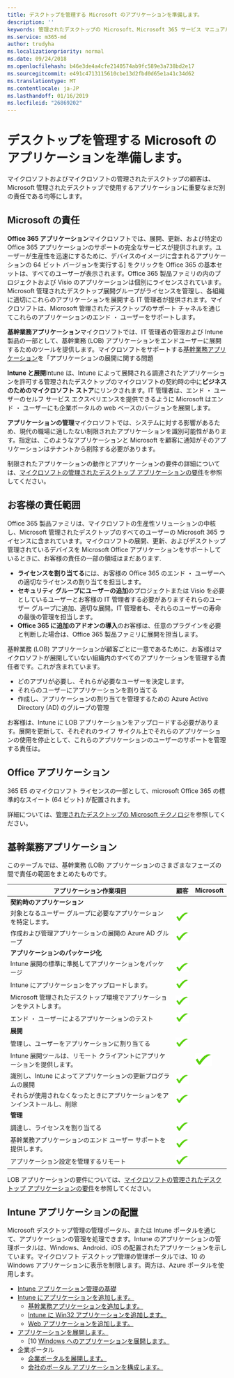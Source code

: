 ```yaml
---
title: デスクトップを管理する Microsoft のアプリケーションを準備します。
description: ''
keywords: 管理されたデスクトップの Microsoft、Microsoft 365 サービス マニュアル
ms.service: m365-md
author: trudyha
ms.localizationpriority: normal
ms.date: 09/24/2018
ms.openlocfilehash: b46e3de4a4cfe2140574ab9fc589e3a738bd2e17
ms.sourcegitcommit: e491c4713115610cbe13d2fbd0d65e1a41c34d62
ms.translationtype: MT
ms.contentlocale: ja-JP
ms.lasthandoff: 01/16/2019
ms.locfileid: "26869202"
---
```

# <a name="preparing-apps-for-microsoft-managed-desktop"></a>デスクトップを管理する Microsoft のアプリケーションを準備します。

<!--This topic is the target for 2 "Learn more" links in the Admin Portal (aka.ms/app-overview;app-package); also target for link from Online resources (aka.ms/app-overviewmmd-app-prep) do not delete.-->

<!--Applications: supported/onboard/deployment -->
 
マイクロソフトおよびマイクロソフトの管理されたデスクトップの顧客は、Microsoft 管理されたデスクトップで使用するアプリケーションに重要なまだ別の責任である均等にします。

## <a name="microsoft-responsibilities"></a>Microsoft の責任
**Office 365 アプリケーション**マイクロソフトでは、展開、更新、および特定の Office 365 アプリケーションのサポートの完全なサービスが提供されます。ユーザーが生産性を迅速にするために、デバイスのイメージに含まれるアプリケーションの 64 ビット バージョンを実行する] をクリックを Office 365 の基本セットは、すべてのユーザーが表示されます。Office 365 製品ファミリの内のプロジェクトおよび Visio のアプリケーションは個別にライセンスされています。 Microsoft 管理されたデスクトップ展開グループがライセンスを管理し、各組織に適切にこれらのアプリケーションを展開する IT 管理者が提供されます。マイクロソフトは、Microsoft 管理されたデスクトップのサポート チャネルを通じてこれらのアプリケーションのエンド ・ ユーザーをサポートします。

**基幹業務アプリケーション**マイクロソフトでは、IT 管理者の管理および Intune 製品の一部として、基幹業務 (LOB) アプリケーションをエンドユーザーに展開するためのツールを提供します。マイクロソフトをサポートする[基幹業務アプリケーション](#line-of-business-applications)を「アプリケーションの展開に関する問題 

**Intune と展開**Intune は、Intune によって展開される調達されたアプリケーションを許可する管理されたデスクトップのマイクロソフトの契約時の中に**ビジネスのためのマイクロソフト ストア**にリンクされます。IT 管理者は、エンド ・ ユーザーのセルフ サービス エクスペリエンスを提供できるように Microsoft はエンド ・ ユーザーにも企業ポータルの web ベースのバージョンを展開します。

**アプリケーションの管理**マイクロソフトでは、システムに対する影響があるため、現代の職場に適したない制限されたアプリケーションを識別可能性があります。指定は、このようなアプリケーションと Microsoft を顧客に通知がそのアプリケーションはテナントから削除する必要があります。 

制限されたアプリケーションの動作とアプリケーションの要件の詳細については、[マイクロソフトの管理されたデスクトップ アプリケーションの要件](../service-description/mmd-app-requirements.md)を参照してください。

## <a name="customer-responsibilities"></a>お客様の責任範囲
Office 365 製品ファミリは、マイクロソフトの生産性ソリューションの中核し、Microsoft 管理されたデスクトップのすべてのユーザーの Microsoft 365 ライセンスに含まれています。マイクロソフトの展開、更新、およびデスクトップ管理されているデバイスを Microsoft Office アプリケーションをサポートしているときに、お客様の責任の一部の領域はまだあります.
- **ライセンスを割り当てる**には、お客様の Office 365 のエンド ・ ユーザーへの適切なライセンスの割り当てを担当します。 
- **セキュリティ グループにユーザーの追加**のプロジェクトまたは Visio を必要としているユーザーとお客様の IT 管理者する必要がありますそれらのユーザー グループに追加、適切な展開。IT 管理者も、それらのユーザーの寿命の最後の管理を担当します。 
- **Office 365 に追加のアドオンの導入**のお客様は、任意のプラグインを必要と判断した場合は、Office 365 製品ファミリに展開を担当します。 

基幹業務 (LOB) アプリケーションが顧客ごとに一意であるために、お客様はマイクロソフトが展開していない組織内のすべてのアプリケーションを管理する責任者です。これが含まれています。
- どのアプリが必要し、それらが必要なユーザーを決定します。
- それらのユーザーにアプリケーションを割り当てる
- 作成し、アプリケーションの割り当てを管理するための Azure Active Directory (AD) のグループの管理 

お客様は、Intune に LOB アプリケーションをアップロードする必要があります。展開を更新して、それぞれのライフ サイクル上でそれらのアプリケーションの使用を停止として、これらのアプリケーションのユーザーのサポートを管理する責任は。

## <a name="office-applications"></a>Office アプリケーション
365 E5 のマイクロソフト ライセンスの一部として、microsoft Office 365 の標準的なスイート (64 ビット) が配置されます。 

詳細については、[管理されたデスクトップの Microsoft テクノロジ](../intro/technologies.md)を参照してください。<!--- and the other applications licensed under Office 365 E5 may be deployed by the customer using Intune’s deployment tools.-->

## <a name="line-of-business-applications"></a>基幹業務アプリケーション
このテーブルでは、基幹業務 (LOB) アプリケーションのさまざまなフェーズの間で責任の範囲をまとめたものです。 

アプリケーション作業項目 |    顧客    | Microsoft
--- | --- | ---
**契約時のアプリケーション** |  |
対象となるユーザー グループに必要なアプリケーションを特定します。   | ![はい](images/checkmark.png)  |
作成および管理アプリケーションの展開の Azure AD グループ | ![はい](images/checkmark.png) |   
**アプリケーションのパッケージ化** |  |
Intune 展開の標準に準拠してアプリケーションをパッケージ |  ![はい](images/checkmark.png) |  
Intune にアプリケーションをアップロードします。 | ![はい](images/checkmark.png)     |
Microsoft 管理されたデスクトップ環境でアプリケーションをテストします。 |    ![はい](images/checkmark.png) |  
エンド ・ ユーザーによるアプリケーションのテスト    | ![はい](images/checkmark.png) |    
**展開** | |
管理し、ユーザーをアプリケーションに割り当てる  | ![はい](images/checkmark.png)  |
Intune 展開ツールは、リモート クライアントにアプリケーションを提供します。| |   ![はい](images/checkmark.png)
識別し、Intune によってアプリケーションの更新プログラムの展開 | ![はい](images/checkmark.png)    |
それらが使用されなくなったときにアプリケーションをアンインストールし、削除    | ![はい](images/checkmark.png) |    
**管理** | |
調達し、ライセンスを割り当てる |   ![はい](images/checkmark.png)     |
基幹業務アプリケーションのエンド ユーザー サポートを提供します。  | ![はい](images/checkmark.png) |
アプリケーション設定を管理するリモート    | ![はい](images/checkmark.png) |

LOB アプリケーションの要件については、[マイクロソフトの管理されたデスクトップ アプリケーションの要件](../service-description/mmd-app-requirements.md)を参照してください。


## <a name="intune-application-deployment"></a>Intune アプリケーションの配置
Microsoft デスクトップ管理の管理ポータル、または Intune ポータルを通じて、アプリケーションの管理を処理できます。Intune のアプリケーションの管理ポータルは、Windows、Android、iOS の配置されたアプリケーションを示しています。マイクロソフト デスクトップ管理の管理ポータルでは、10 の Windows アプリケーションに表示を制限します。両方は、Azure ポータルを使用します。 
* [Intune アプリケーション管理の基礎](https://docs.microsoft.com/intune/app-management)
* [Intune にアプリケーションを追加します。](https://docs.microsoft.com/intune/app-management)
   * [基幹業務アプリケーションを追加します。](https://docs.microsoft.com/intune/lob-apps-windows)
   * [Intune に Win32 アプリケーションを追加します。](https://docs.microsoft.com/intune/apps-win32-app-management)
   * [Web アプリケーションを追加します。](https://docs.microsoft.com/intune/web-app)
* [アプリケーションを展開します。](https://docs.microsoft.com/intune/apps-deploy)
   * [10 [Windows へのアプリケーションを展開します。](https://docs.microsoft.com/intune/apps-windows-10-app-deploy)
* 企業ポータル
   * [企業ポータルを展開します。](https://docs.microsoft.com/intune/store-apps-company-portal-app)
   * [会社のポータル アプリケーションを構成します。](https://docs.microsoft.com/intune/company-portal-app)
